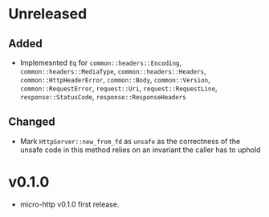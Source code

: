 # Unreleased

## Added

- Implemesnted `Eq` for `common::headers::Encoding`, `common::headers::MediaType`, 
  `common::headers::Headers`, `common::HttpHeaderError`, `common::Body`, `common::Version`,
  `common::RequestError`, `request::Uri`, `request::RequestLine`, `response::StatusCode`,
  `response::ResponseHeaders`

## Changed

- Mark `HttpServer::new_from_fd` as `unsafe` as the correctness of the unsafe code
  in this method relies on an invariant the caller has to uphold

# v0.1.0

- micro-http v0.1.0 first release.
